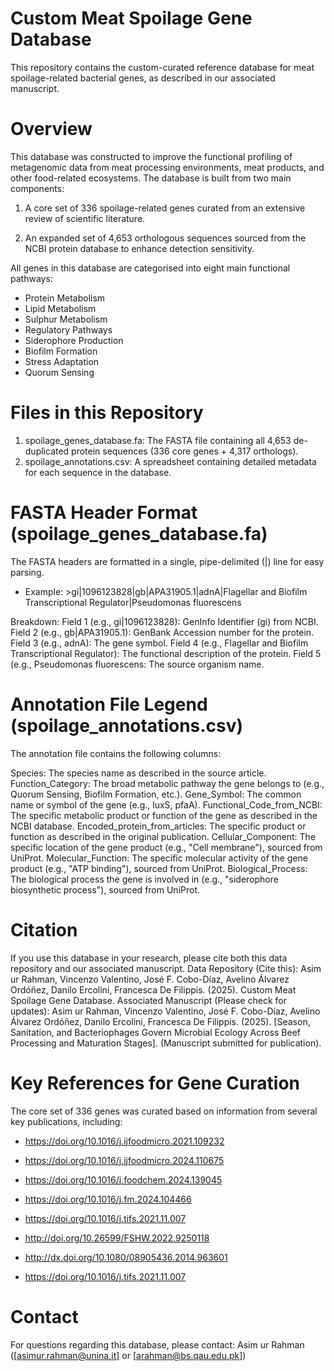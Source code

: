 # Custom Meat Spoilage Gene Database

This repository contains the custom-curated reference database for meat spoilage-related bacterial genes, as described in our associated manuscript.

# Overview

This database was constructed to improve the functional profiling of metagenomic data from meat processing environments, meat products, and other food-related ecosystems.
The database is built from two main components:

1. A core set of 336 spoilage-related genes curated from an extensive review of scientific literature.

2. An expanded set of 4,653 orthologous sequences sourced from the NCBI protein database to enhance detection sensitivity.

All genes in this database are categorised into eight main functional pathways:

* Protein Metabolism
* Lipid Metabolism
* Sulphur Metabolism
* Regulatory Pathways
* Siderophore Production
* Biofilm Formation
* Stress Adaptation
* Quorum Sensing

# Files in this Repository

1. spoilage_genes_database.fa: The FASTA file containing all 4,653 de-duplicated protein sequences (336 core genes + 4,317 orthologs).
2. spoilage_annotations.csv: A spreadsheet containing detailed metadata for each sequence in the database.

# FASTA Header Format (spoilage_genes_database.fa)

The FASTA headers are formatted in a single, pipe-delimited (|) line for easy parsing.

* Example: >gi|1096123828|gb|APA31905.1|adnA|Flagellar and Biofilm Transcriptional Regulator|Pseudomonas fluorescens

Breakdown:
Field 1 (e.g., gi|1096123828): GenInfo Identifier (gi) from NCBI.
Field 2 (e.g., gb|APA31905.1): GenBank Accession number for the protein.
Field 3 (e.g., adnA): The gene symbol.
Field 4 (e.g., Flagellar and Biofilm Transcriptional Regulator): The functional description of the protein.
Field 5 (e.g., Pseudomonas fluorescens: The source organism name.

# Annotation File Legend (spoilage_annotations.csv)

The annotation file contains the following columns:

Species: The species name as described in the source article.
Function_Category: The broad metabolic pathway the gene belongs to (e.g., Quorum Sensing, Biofilm Formation, etc.).
Gene_Symbol: The common name or symbol of the gene (e.g., luxS, pfaA).
Functional_Code_from_NCBI: The specific metabolic product or function of the gene as described in the NCBI database.
Encoded_protein_from_articles: The specific product or function as described in the original publication.
Cellular_Component: The specific location of the gene product (e.g., "Cell membrane"), sourced from UniProt.
Molecular_Function: The specific molecular activity of the gene product (e.g., "ATP binding"), sourced from UniProt.
Biological_Process: The biological process the gene is involved in (e.g., "siderophore biosynthetic process"), sourced from UniProt.

# Citation
If you use this database in your research, please cite both this data repository and our associated manuscript.
Data Repository (Cite this): Asim ur Rahman, Vincenzo Valentino, José F. Cobo-Díaz, Avelino Álvarez Ordóñez, Danilo Ercolini, Francesca De Filippis. (2025). Custom Meat Spoilage Gene Database.
Associated Manuscript (Please check for updates): Asim ur Rahman, Vincenzo Valentino, José F. Cobo-Díaz, Avelino Álvarez Ordóñez, Danilo Ercolini, Francesca De Filippis. (2025). [Season, Sanitation, and Bacteriophages Govern Microbial Ecology Across Beef Processing and Maturation Stages]. (Manuscript submitted for publication).


# Key References for Gene Curation
The core set of 336 genes was curated based on information from several key publications, including:

* https://doi.org/10.1016/j.ijfoodmicro.2021.109232

* https://doi.org/10.1016/j.ijfoodmicro.2024.110675

* https://doi.org/10.1016/j.foodchem.2024.139045

* https://doi.org/10.1016/j.fm.2024.104466

* https://doi.org/10.1016/j.tifs.2021.11.007

* http://doi.org/10.26599/FSHW.2022.9250118

* http://dx.doi.org/10.1080/08905436.2014.963601

* https://doi.org/10.1016/j.tifs.2021.11.007

# Contact

For questions regarding this database, please contact: Asim ur Rahman ([asimur.rahman@unina.it] or [arahman@bs.qau.edu.pk])